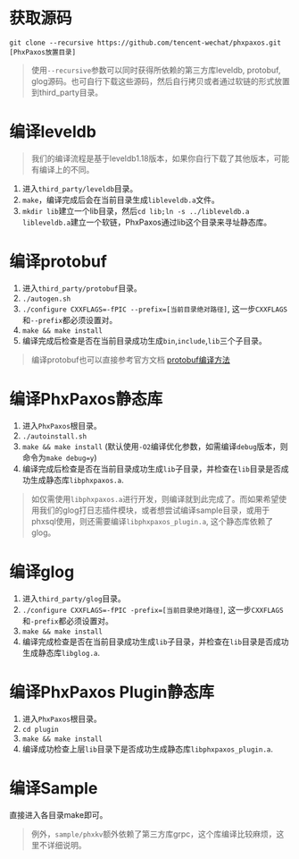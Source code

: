 # 获取源码

`git clone --recursive https://github.com/tencent-wechat/phxpaxos.git [PhxPaxos放置目录]`

> 使用`--recursive`参数可以同时获得所依赖的第三方库leveldb, protobuf, glog源码。也可自行下载这些源码，然后自行拷贝或者通过软链的形式放置到third_party目录。

# 编译leveldb

> 我们的编译流程是基于leveldb1.18版本，如果你自行下载了其他版本，可能有编译上的不同。

1. 进入`third_party/leveldb`目录。
2. `make`，编译完成后会在当前目录生成`libleveldb.a`文件。
3. `mkdir lib`建立一个lib目录，然后`cd lib;ln -s ../libleveldb.a libleveldb.a`建立一个软链，PhxPaxos通过lib这个目录来寻址静态库。

# 编译protobuf

1. 进入`third_party/protobuf`目录。
2. `./autogen.sh`
3. `./configure CXXFLAGS=-fPIC --prefix=[当前目录绝对路径]`, 这一步`CXXFLAGS`和`--prefix`都必须设置对。
4. `make && make install`
5. 编译完成后检查是否在当前目录成功生成`bin`,`include`,`lib`三个子目录。

> 编译protobuf也可以直接参考官方文档 [protobuf编译方法](https://github.com/google/protobuf/blob/master/src/README.md)

# 编译PhxPaxos静态库

1. 进入`PhxPaxos`根目录。
2. `./autoinstall.sh`
3. `make && make install` (默认使用`-O2`编译优化参数，如需编译`debug`版本，则命令为`make debug=y`)
4. 编译完成后检查是否在当前目录成功生成`lib`子目录，并检查在`lib`目录是否成功生成静态库`libphxpaxos.a`.

> 如仅需使用`libphxpaxos.a`进行开发，则编译就到此完成了。而如果希望使用我们的glog打日志插件模块，或者想尝试编译sample目录，或用于phxsql使用，则还需要编译`libphxpaxos_plugin.a`, 这个静态库依赖了glog。

# 编译glog

1. 进入`third_party/glog`目录。
2. `./configure CXXFLAGS=-fPIC -prefix=[当前目录绝对路径]`, 这一步`CXXFLAGS`和`-prefix`都必须设置对。
3. `make && make install`
4. 编译完成检查是否在当前目录成功生成`lib`子目录，并检查在`lib`目录是否成功生成静态库`libglog.a`.

# 编译PhxPaxos Plugin静态库

1. 进入`PhxPaxos`根目录。
2. `cd plugin`
3. `make && make install`
4. 编译成功检查上层`lib`目录下是否成功生成静态库`libphxpaxos_plugin.a`.

# 编译Sample

直接进入各目录make即可。
> 例外，`sample/phxkv`额外依赖了第三方库grpc，这个库编译比较麻烦，这里不详细说明。
